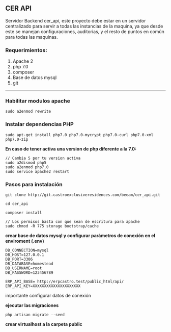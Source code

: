CER API
------------------------------------------------
Servidor Backend cer_api, este proyecto debe estar en un servidor centralizado para servir a todas las instancias de la maquina, ya que desde este se manejan configuraciones, auditorias, y el resto de puntos en común para todas las maquinas.


### Requerimientos:
1. Apache 2
2. php 7.0
3. composer
4. Base de datos mysql
5. git

------------------------------------------------

### Habilitar modulos apache


    sudo a2enmod rewrite

### Instalar dependencias PHP

    sudo apt-get install php7.0 php7.0-mycrypt php7.0-curl php7.0-xml php7.0-zip

**En caso de tener activa una version de php diferente a la 7.0:**

    // Cambia 5 por tu version activa
    sudo a2dismod php5
    sudo a2enmod php7.0
    sudo service apache2 restart


### Pasos para instalación

    git clone http://git.castroexclusiveresidences.com/beeam/cer_api.git
    
    cd cer_api

    composer install

    // Los permisos basta con que sean de escritura para apache
    sudo chmod -R 775 storage bootstrap/cache


**crear base de datos mysql y
configurar parámetros de conexión en el enviroment (.env)**

    DB_CONNECTION=mysql
    DB_HOST=127.0.0.1
    DB_PORT=3306
    DB_DATABASE=homestead
    DB_USERNAME=root
    DB_PASSWORD=123456789

    ERP_API_BASE= http://erpcastro.test/public_html/api/
    ERP_API_KEY=XXXXXXXXXXXXXXXXXXXXX

importante configurar datos de conexión

**ejecutar las migraciones**

    php artisan migrate --seed

**crear virtualhost a la carpeta public**